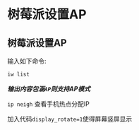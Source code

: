# 树莓派设置AP

## 树莓派设置AP

输入如下命令:

```bash
iw list

```
 ***输出内容包涵`AP`则支持AP模式***



```ip neigh``` 查看手机热点分配IP



加入代码`display_rotate=1`使得屏幕竖屏显示



